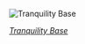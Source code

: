 
![Tranquility Base](https://upload.wikimedia.org/wikipedia/commons/thumb/c/cf/Aldrin_Looks_Back_at_Tranquility_Base_-_GPN-2000-001102.jpg/525px-Aldrin_Looks_Back_at_Tranquility_Base_-_GPN-2000-001102.jpg)

*[Tranquility Base](https://wikipedia.org/wiki/File:Aldrin_Looks_Back_at_Tranquility_Base_-_GPN-2000-001102.jpg)*
